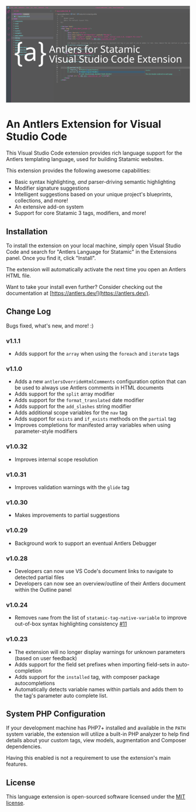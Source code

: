 ![](graphic.png)

# An Antlers Extension for Visual Studio Code

This Visual Studio Code extension provides rich language support for the Antlers templating language, used for building Statamic websites.

This extension provides the following awesome capabilities:

* Basic syntax highlighting, *and* parser-driving semantic highlighting
* Modifier signature suggestions
* Intelligent suggestions based on your unique project's blueprints, collections, and more!
* An extensive add-on system
* Support for core Statamic 3 tags, modifiers, and more!

## Installation

To install the extension on your local machine, simply open Visual Studio Code and search for "Antlers Language for Statamic" in the Extensions panel. Once you find it, click "Install".

The extension will automatically activate the next time you open an Antlers HTML file.

Want to take your install even further? Consider checking out the documentation at [https://antlers.dev/](https://antlers.dev/).

## Change Log

Bugs fixed, what's new, and more! :)

### v1.1.1

* Adds support for the `array` when using the `foreach` and `iterate` tags

### v1.1.0

* Adds a new `antlersOverrideHtmlComments` configuration option that can be used to always use Antlers comments in HTML documents
* Adds support for the `split` array modifier
* Adds support for the `format_translated` date modifier
* Adds support for the `add_slashes` string modifier
* Adds additional scope variables for the `nav` tag
* Adds support for `exists` and `if_exists` methods on the `partial` tag
* Improves completions for manifested array variables when using parameter-style modifiers

### v1.0.32

* Improves internal scope resolution

### v1.0.31

* Improves validation warnings with the `glide` tag

### v1.0.30

* Makes improvements to partial suggestions

### v1.0.29

* Background work to support an eventual Antlers Debugger

### v1.0.28

* Developers can now use VS Code's document links to navigate to detected partial files
* Developers can now see an overview/outline of their Antlers document within the Outline panel

### v1.0.24

* Removes `name` from the list of `statamic-tag-native-variable` to improve out-of-box syntax highlighting consistency [#11](https://github.com/Stillat/vscode-antlers-language-server/issues/11)

### v1.0.23

* The extension will no longer display warnings for unknown parameters (based on user feedback)
* Adds support for the field set prefixes when importing field-sets in auto-completion
* Adds support for the `installed` tag, with composer package autocompletions
* Automatically detects variable names within partials and adds them to the tag's parameter auto complete list.

## System PHP Configuration

If your development machine has PHP7+ installed and available in the `PATH` system variable, the extension will utilize a built-in PHP analyzer to help find details about your custom tags, view models, augmentation and Composer dependencies.

Having this enabled is not a requirement to use the extension's main features.

## License

This language extension is open-sourced software licensed under the [MIT license](https://opensource.org/licenses/MIT).
